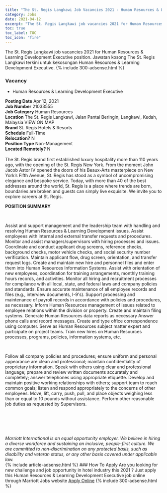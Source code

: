 ```yaml
---
title: "The St. Regis Langkawi Job Vacancies 2021 - Human Resources & Learning Development Executive" 
category: Jobs 
date: 2021-04-12 
excerpt: "The St. Regis Langkawi job vacancies 2021 for Human Resources & Learning Development Executive position. Jawatan kosong The St. Regis Langkawi terkini untuk kekosongan Human Resources & Learning Development Executive." 
toc: true 
toc_label: TOC 
toc_icon: "fire" 
--- 
```


The St. Regis Langkawi job vacancies 2021 for Human Resources & Learning Development Executive position. Jawatan kosong The St. Regis Langkawi terkini untuk kekosongan Human Resources & Learning Development Executive. 
{% include 300-adsense.html %} 
### Vacancy 
- Human Resources & Learning Development Executive 
<div><div><b>Posting Date</b> Apr 12, 2021<br><b>Job Number</b> 21033555<br><b>Job Category</b> Human Resources<br><b>Location</b> The St. Regis Langkawi, Jalan Pantai Beringin, Langkawi, Kedah, Malaysia VIEW ON MAP<br><b>Brand</b> St. Regis Hotels &amp; Resorts<br><b>Schedule</b> Full-Time<br><b>Relocation?</b> N<br><b>Position Type</b> Non-Management<br><b>Located Remotely?</b> N<br><br>The St. Regis brand first established luxury hospitality more than 110 years ago, with the opening of the St. Regis New York. From the moment John Jacob Astor IV opened the doors of his Beaux-Arts masterpiece on New York&#8217;s Fifth Avenue, St. Regis has stood as a symbol of uncompromising elegance and bespoke service. Today, with more than 40 of the best addresses around the world, St. Regis is a place where trends are born, boundaries are broken and guests can simply live exquisite. We invite you to explore careers at St. Regis.<br></div><div> <p><strong>POSITION SUMMARY</strong></p> <p>&#160;</p> <p>Assist and support management and the leadership team with handling and resolving Human Resources &amp; Learning Development issues. Assist employees with internal and external transfer requests and procedures. Monitor and assist managers/supervisors with hiring processes and issues. Coordinate and conduct applicant drug screens, reference checks, background checks, motor vehicle checks, and social security number verification. Maintain applicant flow, drug screen, orientation, and transfer request logs. Create and maintain new hire and personnel files and enter them into Human Resources Information Systems. Assist with orientation of new employees, coordination for training arrangements, monthly training hours records, and activities. Monitor all hiring and recruitment processes for compliance with all local, state, and federal laws and company policies and standards. Ensure accurate maintenance of all employee records and files (e.g., interview documents, I-9's). Support processing and maintenance of payroll records in accordance with policies and procedures, as necessary. Inform Human Resources management of issues related to employee relations within the division or property. Create and maintain filing systems. Generate Human Resources data reports as necessary Answer phone calls and record messages. Create and type office correspondence using computer. Serve as Human Resources subject matter expert and participate on project teams. Train new hires on Human Resources processes, programs, policies, information systems, etc.</p> <p>&#160;</p> <p>Follow all company policies and procedures; ensure uniform and personal appearance are clean and professional; maintain confidentiality of proprietary information. Speak with others using clear and professional language; prepare and review written documents accurately and completely; answer telephones using appropriate etiquette. Develop and maintain positive working relationships with others; support team to reach common goals; listen and respond appropriately to the concerns of other employees. Move, lift, carry, push, pull, and place objects weighing less than or equal to 10 pounds without assistance. Perform other reasonable job duties as requested by Supervisors.</p> <p>&#160;</p> <p>&#160;</p> </div> <div> &#160;</div> <em>Marriott International is an equal opportunity employer.&#160;We believe in hiring a diverse workforce and sustaining an inclusive, people-first culture.&#160;We are committed to non-discrimination on&#160;any&#160;protected&#160;basis, such as disability and veteran status, or any other basis covered under applicable law.</em><br></div> 
{% include article-adsense.html %} 
### How To Apply 
Are you looking for new challenge and job opportunity in hotel industry this 2021 ?
Just apply this Human Resources & Learning Development Executive job online through Marriott Jobs website 
<a href="https://jobs.marriott.com/marriott/jobs/21033555?lang=en-us" class="btn btn--info" target="_blank" rel="nofollow noopenner">Apply Online</a> 
{% include 300-adsense.html %} 